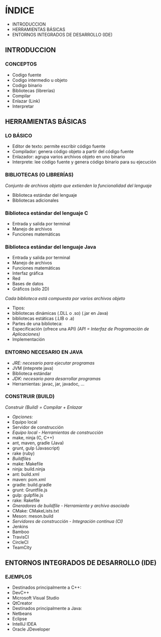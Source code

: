 # ÍNDICE
  * INTRODUCCION
  * HERRAMIENTAS BÁSICAS
  * ENTORNOS INTEGRADOS DE DESARROLLO (IDE)


## INTRODUCCION
  ### CONCEPTOS
   * Codigo fuente
   * Codigo intermedio u objeto
   * Codigo binario
   * Bibliotecas (librerías)
   * Compilar
   * Enlazar (Link)
   * Interpretar

## HERRAMIENTAS BÁSICAS
  ### LO BÁSICO
   * Editor de texto: permite escribir código fuente
   * Compilador: genera código objeto a partir del código fuente
   * Enlazador: agrupa varios archivos objeto en uno binario
   * Interprete: lee código fuente y genera código binario para su ejecución
    
  ### BIBLIOTECAS (O LIBRERÍAS)
   _Conjunto de archivos objeto que extienden la funcionalidad del lenguaje_
   * Biblioteca estándar del lenguaje
   * Bibliotecas adicionales
  
  ### Biblioteca estándar del lenguaje C
   * Entrada y salida por terminal
   * Manejo de archivos
   * Funciones matemáticas
  ### Biblioteca estándar del lenguaje Java
   * Entrada y salida por terminal
   * Manejo de archivos
   * Funciones matemáticas
   * Interfaz gráfica
   * Red
   * Bases de datos
   * Gráficos (sólo 2D)
   
  _Cada biblioteca está compuesta por varios archivos objeto_
  * Tipos:
   * bibliotecas dinámicas (.DLL o .so) (.jar en Java)
   * bibliotecas estáticas (.LIB o .a)
  * Partes de una biblioteca:
   * Especificación (ofrece una API)  _(API = Interfaz de Programación de Aplicaciones)_
   * Implementación
  
  ### ENTORNO NECESARIO EN JAVA
  * _JRE: necesario para ejecutar programas_
   * JVM (inteprete java)
   * Biblioteca estándar
  * _JDK: necesario para desarrollar programas_
   * Herramientas: javac, jar, javadoc, ...
   
  ### CONSTRUIR (BUILD) 
  _Construir (Build) = Compilar + Enlazar_
  * _Opciones:_
   * Equipo local
   * Servidor de construcción
  * _Equipo local - Herramientas de construcción_
   * make, ninja (C, C++)
   * ant, maven, gradle (Java)
   * grunt, gulp (Javascript)
   * rake (ruby)
  * _Buildfiles_
   * make: Makefile
   * ninja: build.ninja
   * ant: build.xml
   * maven: pom.xml
   * gradle: build.gradle
   * grunt: Gruntfile.js
   * gulp: gulpfile.js
   * rake: Rakefile
  * _Gneradores de buildfile - Herramienta y archivo asociado_
   * CMake: CMakeLists.txt
   * Meson: meson.build
  * _Servidores de construcción - Integración continua (CI)_
   * Jenkins
   * Bamboo
   * TravisCI
   * CircleCI
   * TeamCity
## ENTORNOS INTEGRADOS DE DESARROLLO (IDE)
 ### EJEMPLOS
 * Destinados principalmente a C++:
  * DevC++
  * Microsoft Visual Studio
  * QtCreator
 * Destinados principalmente a Java:
  * Netbeans
  * Eclipse
  * IntelliJ IDEA
  * Oracle JDeveloper
